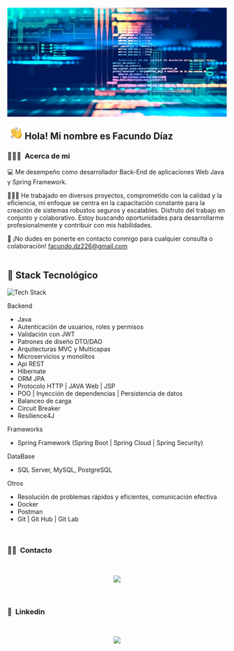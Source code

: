 <p align="center">
  <img alt="Facundo Diaz" src="https://github.com/FDFacundoDiaz/FDFacundoDiaz/blob/master/frontend.jpg" height='250' width='1000'>
</p>

<p align="center">
  <img alt="Facundo Diaz" src="https://github.com/FDFacundoDiaz/FDFacundoDiaz/blob/master/Hand%20Wave.gif" width='40' align="left">
  <h2>Hola! Mi nombre es Facundo Díaz</h2>
</p>

### 👨🏼‍💻 &nbsp;Acerca de mi

💻 Me desempeño como desarrollador Back-End de aplicaciones Web Java y Spring Framework.

👨🏼‍💻 He trabajado en diversos proyectos, comprometido con la calidad y la eficiencia, mi enfoque se centra en la capacitación constante para la creación de sistemas robustos
seguros y escalables. 
Disfruto del trabajo en conjunto y colaborativo.
Estoy buscando oportunidades para desarrollarme profesionalmente y contribuir con mis habilidades.

📧 ¡No dudes en ponerte en contacto conmigo para cualquier consulta o colaboración! facundo.dz226@gmail.com
<br>
<br>
## 🚀 Stack Tecnológico
![Tech Stack](https://img.shields.io/badge/-%20JAVA%20%2F%20Spring%20%2F%20MySQL%20%2F%20Docker-blue)

 Backend
- Java
- Autenticación de usuarios, roles y permisos
- Validación con JWT 
- Patrones de diseño DTO/DAO
- Arquitecturas MVC y Multicapas
- Microservicios y monolitos
- Api REST
- Hibernate
- ORM JPA
- Protocolo HTTP | JAVA Web | JSP
- POO | Inyección de dependencias | Persistencia de datos
- Balanceo de carga
- Circuit Breaker
- Resilience4J

 Frameworks
- Spring Framework (Spring Boot | Spring Cloud | Spring Security)

 DataBase 
- SQL Server, MySQL, PostgreSQL

 Otros
- Resolución de problemas rápidos y eficientes, comunicación efectiva
- Docker
- Postman
- Git | Git Hub | Git Lab

<br>

### 🤝🏻 &nbsp;Contacto
<br>
<p align="center">
   <a href="mailto:info@sergiecode.com"><img src="https://img.shields.io/badge/-facundo.dz226@gmail.com-D14836?style=flat&logo=Gmail&logoColor=white"></a>
</p>
<br>

### 🔗 &nbsp;Linkedin
<br>
<p align="center">
  <a href="https://www.linkedin.com/in/facundo-diaz-60023a267"><img src="https://img.shields.io/badge/linkedin%20-%230077B5.svg?&style=flat&logo=linkedin&logoColor=white"></a>
</p>
<br>
<br>
